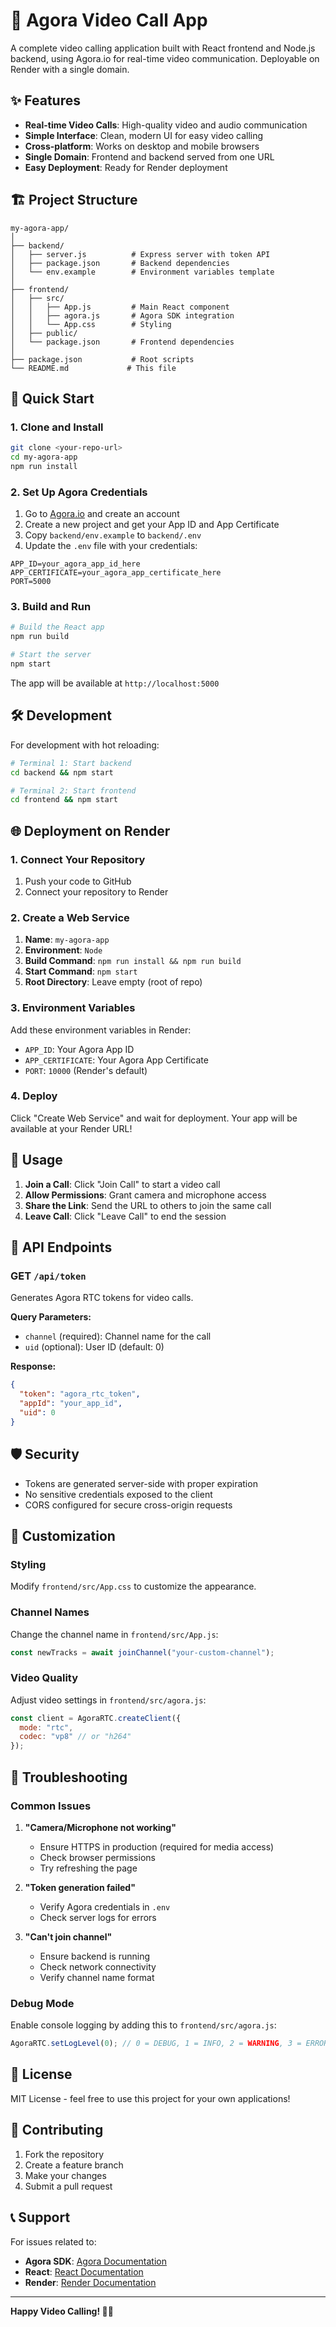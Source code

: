 # 🎥 Agora Video Call App

A complete video calling application built with React frontend and Node.js backend, using Agora.io for real-time video communication. Deployable on Render with a single domain.

## ✨ Features

- **Real-time Video Calls**: High-quality video and audio communication
- **Simple Interface**: Clean, modern UI for easy video calling
- **Cross-platform**: Works on desktop and mobile browsers
- **Single Domain**: Frontend and backend served from one URL
- **Easy Deployment**: Ready for Render deployment

## 🏗️ Project Structure

```
my-agora-app/
│
├── backend/
│   ├── server.js          # Express server with token API
│   ├── package.json       # Backend dependencies
│   └── env.example        # Environment variables template
│
├── frontend/
│   ├── src/
│   │   ├── App.js         # Main React component
│   │   ├── agora.js       # Agora SDK integration
│   │   └── App.css        # Styling
│   ├── public/
│   └── package.json       # Frontend dependencies
│
├── package.json           # Root scripts
└── README.md             # This file
```

## 🚀 Quick Start

### 1. Clone and Install

```bash
git clone <your-repo-url>
cd my-agora-app
npm run install
```

### 2. Set Up Agora Credentials

1. Go to [Agora.io](https://www.agora.io/) and create an account
2. Create a new project and get your App ID and App Certificate
3. Copy `backend/env.example` to `backend/.env`
4. Update the `.env` file with your credentials:

```env
APP_ID=your_agora_app_id_here
APP_CERTIFICATE=your_agora_app_certificate_here
PORT=5000
```

### 3. Build and Run

```bash
# Build the React app
npm run build

# Start the server
npm start
```

The app will be available at `http://localhost:5000`

## 🛠️ Development

For development with hot reloading:

```bash
# Terminal 1: Start backend
cd backend && npm start

# Terminal 2: Start frontend
cd frontend && npm start
```

## 🌐 Deployment on Render

### 1. Connect Your Repository

1. Push your code to GitHub
2. Connect your repository to Render

### 2. Create a Web Service

1. **Name**: `my-agora-app`
2. **Environment**: `Node`
3. **Build Command**: `npm run install && npm run build`
4. **Start Command**: `npm start`
5. **Root Directory**: Leave empty (root of repo)

### 3. Environment Variables

Add these environment variables in Render:

- `APP_ID`: Your Agora App ID
- `APP_CERTIFICATE`: Your Agora App Certificate
- `PORT`: `10000` (Render's default)

### 4. Deploy

Click "Create Web Service" and wait for deployment. Your app will be available at your Render URL!

## 📱 Usage

1. **Join a Call**: Click "Join Call" to start a video call
2. **Allow Permissions**: Grant camera and microphone access
3. **Share the Link**: Send the URL to others to join the same call
4. **Leave Call**: Click "Leave Call" to end the session

## 🔧 API Endpoints

### GET `/api/token`
Generates Agora RTC tokens for video calls.

**Query Parameters:**
- `channel` (required): Channel name for the call
- `uid` (optional): User ID (default: 0)

**Response:**
```json
{
  "token": "agora_rtc_token",
  "appId": "your_app_id",
  "uid": 0
}
```

## 🛡️ Security

- Tokens are generated server-side with proper expiration
- No sensitive credentials exposed to the client
- CORS configured for secure cross-origin requests

## 🎨 Customization

### Styling
Modify `frontend/src/App.css` to customize the appearance.

### Channel Names
Change the channel name in `frontend/src/App.js`:

```javascript
const newTracks = await joinChannel("your-custom-channel");
```

### Video Quality
Adjust video settings in `frontend/src/agora.js`:

```javascript
const client = AgoraRTC.createClient({ 
  mode: "rtc", 
  codec: "vp8" // or "h264"
});
```

## 🐛 Troubleshooting

### Common Issues

1. **"Camera/Microphone not working"**
   - Ensure HTTPS in production (required for media access)
   - Check browser permissions
   - Try refreshing the page

2. **"Token generation failed"**
   - Verify Agora credentials in `.env`
   - Check server logs for errors

3. **"Can't join channel"**
   - Ensure backend is running
   - Check network connectivity
   - Verify channel name format

### Debug Mode

Enable console logging by adding this to `frontend/src/agora.js`:

```javascript
AgoraRTC.setLogLevel(0); // 0 = DEBUG, 1 = INFO, 2 = WARNING, 3 = ERROR
```

## 📄 License

MIT License - feel free to use this project for your own applications!

## 🤝 Contributing

1. Fork the repository
2. Create a feature branch
3. Make your changes
4. Submit a pull request

## 📞 Support

For issues related to:
- **Agora SDK**: [Agora Documentation](https://docs.agora.io/)
- **React**: [React Documentation](https://reactjs.org/)
- **Render**: [Render Documentation](https://render.com/docs)

---

**Happy Video Calling! 🎥✨**
